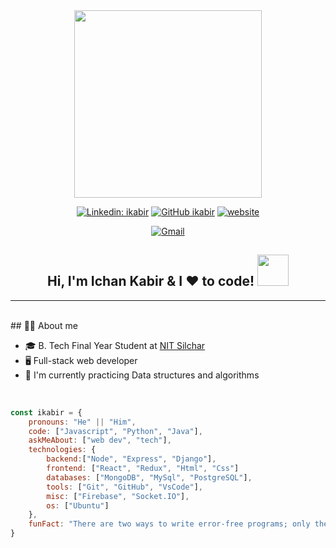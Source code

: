 <div align='center'>
  <img src="https://media.giphy.com/media/Ah3zHH7hvsSB2/giphy.gif" width="300">
  <br />

  [![Linkedin: ikabir](https://img.shields.io/badge/-ikabir-blue?style=flat-square&logo=Linkedin&logoColor=white&link=https://www.linkedin.com/in/ikabir/)](https://www.linkedin.com/in/ikabir/)
  [![GitHub ikabir](https://img.shields.io/badge/-ikabir-white?style=flat-square&logo=Github&logoColor=black&link=https://www.github.com/ikabir21)](https://www.github.com/ikabir21)
[![website](https://img.shields.io/badge/Website-46a2f1.svg?&style=flat-square&logo=Google-Chrome&logoColor=white&link=https://ichankabir.tech/)](https://ichankabir.tech/)

  [![Gmail](https://img.shields.io/badge/-Gmail-fafafa?style=flat-square&logo=Gmail&logoColor=orange)](https://mailto:ichankabir@gmail.com/)

  <h2>Hi, I'm Ichan Kabir & I ❤️ to code! <img src="https://media.giphy.com/media/mGcNjsfWAjY5AEZNw6/giphy.gif" width="50"></h2>

</div>

<hr />
<br />
## 🤵‍♂️ About me
<br />

  * 🎓 B. Tech Final Year Student at [NIT Silchar](http://www.nits.ac.in/)
  * 🖥 Full-stack web developer
  * 🌱 I'm currently practicing Data structures and algorithms
<br />



```js
const ikabir = {
    pronouns: "He" || "Him",
    code: ["Javascript", "Python", "Java"],
    askMeAbout: ["web dev", "tech"],
    technologies: {
        backend:["Node", "Express", "Django"],
        frontend: ["React", "Redux", "Html", "Css"]
        databases: ["MongoDB", "MySql", "PostgreSQL"],
        tools: ["Git", "GitHub", "VsCode"],
        misc: ["Firebase", "Socket.IO"],
        os: ["Ubuntu"]
    },
    funFact: "There are two ways to write error-free programs; only the third one works"
}
```